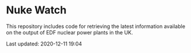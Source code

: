 # Nuke Watch

This repository includes code for retrieving the latest information available on the output of EDF nuclear power plants in the UK.

Last updated: 2020-12-11 19:04